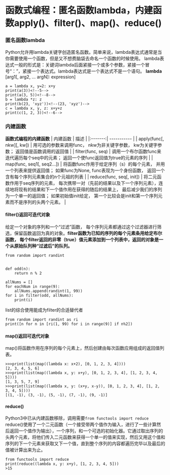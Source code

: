# 函数式编程：匿名函数lambda，内建函数apply()、filter()、map()、reduce()
### 匿名函数lambda
Python允许用lambda关键字创造匿名函数。简单来说，lambda表达式通常是当你需要使用一个函数，但是又不想费脑袋去命名一个函数的时候使用。
lambda表达式一般的形式是：关键词lambda后面紧接一个或多个参数，紧接一个冒号“：”，紧接一个表达式。lambda表达式是一个表达式不是一个语句。
**lambda** [arg1[, arg2, ... argN]: expression]
```
a = lambda x, y=2: x+y
print(a(3))<!--5-->
print(a(3, 5))<!--8-->
b = lambda *z: z
print(b(23, 'xyz'))<!--(23, 'xyz')-->
c = lambda x, y, z: x+y+z
print(c(1, 2, 3))<!--6-->
```
### 内建函数
__函数式编程的内建函数__
| 内建函数 | 描述 |
|:-------:| ----------- |
| apply(func[, nkw][, kw]) | 用可选的参数来调用func， nkw为非关键字参数， kw为关键字参数； 返回值是函数调用的返回值 |
| filter(func, seq) | 调用一个布尔函数func来迭代遍历每个seq中的元素； 返回一个使func返回值为true的元素的序列 |
| map(func, seq1[, seq2...]) | 将函数func作用于给定序列（s）的每个元素， 并用一个列表来提供返回值； 如果func为None, func表现为一个身份函数， 返回一个含有每个序列元素集合的n个元祖的列表 |
| reduce(func, seq[, init]) | 将二元函数作用于seq序列的元素， 每次携带一对（先前的结果以及下一个序列元素），连续地将现有的结果和下一个值作用在获得的随后的结果上， 最后减少我们的序列为一个单一的返回值； 如果初始值init给定， 第一个比较会是init和第一个序列元素而不是序列的头两个元素。 |


#### filter()返回可迭代对象
给定一个对象的序列和一个“过滤”函数， 每个序列元素都通过这个过滤器进行筛选，保留函数返回为真的对象。**filter函数为已知的序列的每个元素条用给定布尔函数， 每个filter返回的非零（true）值元素添加到一个列表中，返回的对象是一个从原始队列种“过滤后”的队列。**
```
from random import randint


def odd(n):
	return n % 2
    
allNums = []
for eachNum in range(9):
	allNums.append(randint(1, 99))
for i in filter(odd, allNums):
	print(i)
```
list的综合使用能成为filter的合适替代者
```
from random import randint as ri
print([n for n in [ri(1, 99) for i in range(9)] if n%2])
```

#### map()返回可迭代对象
map()将函数作用在序列的每个元素上，然后创建由每次函数应用组成的返回值列表。
```
>>>print(list(map((lambda x: x+2), [0, 1, 2, 3, 4])))
[2, 3, 4, 5, 6]
>>>print(list(map((lambda x, y: x+y), [0, 1, 2, 3, 4], [1, 2, 3, 4, 5])))
[1, 3, 5, 7, 9]
>>>print(list(map((lambda x, y: (x+y, x-y)), [0, 1, 2, 3, 4], [1, 2, 3, 4, 5])))
[(1, -1), (3, -1), (5, -1), (7, -1), (9, -1)]
```
#### reduce()
Python3中已从内建函数移除，调用需要`from functools import reduce`
reduce()使用了一个二元函数（一个接受带两个值作为输入，进行了一些计算然后返回一个值作为输出），一个序列，和一个可选的初始化器。它通过取出序列的头两个元素，将他们传入二元函数来获得一个单一的值来实现，然后又用这个值和序列的下一个元素来获取又下一个值，直到整个序列的内容都遍历完毕以及最后的值被计算出来为止。
```
from functools import reduce
print(reduce((lambda x, y: x+y), [1, 2, 3, 4, 5]))
>15
```
